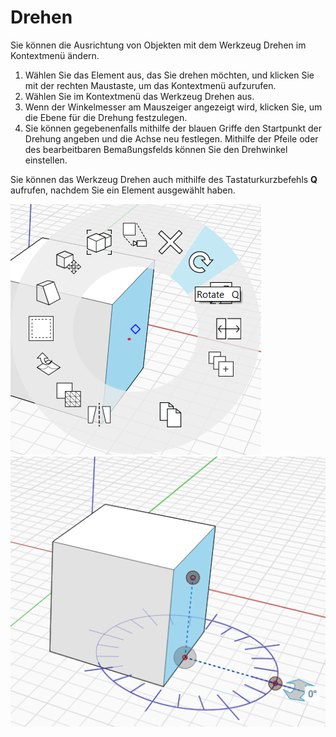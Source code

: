 # Drehen

Sie können die Ausrichtung von Objekten mit dem Werkzeug Drehen im Kontextmenü ändern.

1. Wählen Sie das Element aus, das Sie drehen möchten, und klicken Sie mit der rechten Maustaste, um das Kontextmenü aufzurufen.
2. Wählen Sie im Kontextmenü das Werkzeug Drehen aus.&#x20;
3. Wenn der Winkelmesser am Mauszeiger angezeigt wird, klicken Sie, um die Ebene für die Drehung festzulegen.
4. Sie können gegebenenfalls mithilfe der blauen Griffe den Startpunkt der Drehung angeben und die Achse neu festlegen. Mithilfe der Pfeile oder des bearbeitbaren Bemaßungsfelds können Sie den Drehwinkel einstellen.&#x20;

Sie können das Werkzeug Drehen auch mithilfe des Tastaturkurzbefehls **Q** aufrufen, nachdem Sie ein Element ausgewählt haben.

![](../.gitbook/assets/rotate1.png)\
![](../.gitbook/assets/rotate2.png)
